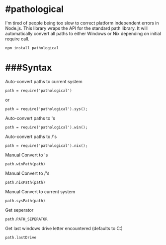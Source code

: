 #pathological
==========

I'm tired of people being too slow to correct platform independent errors in Node.js.
This library wraps the API for the standard path library.  It will automatically convert all paths to either Windows or Nix depending on initial require call.

    npm install pathological

###Syntax
========
Auto-convert paths to current system

    path = require('pathological')
  or

    path = require('pathological').sys();

Auto-convert paths to \'s

    path = require('pathological').win();

Auto-convert paths to /'s

    path = require('pathological').nix();

Manual Convert to \'s

    path.winPath(path)

Manual Convert to /'s

    path.nixPath(path)

Manual Convert to current system

    path.sysPath(path)

Get seperator

    path.PATH_SEPERATOR

Get last windows drive letter encountered (defaults to C:)

    path.lastDrive
